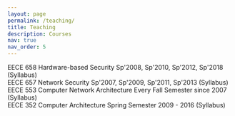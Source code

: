 ```yaml
---
layout: page
permalink: /teaching/
title: Teaching
description: Courses
nav: true
nav_order: 5
---
```


EECE 658   Hardware-based Security            Sp'2008, Sp'2010, Sp'2012, Sp'2018 (Syllabus)<br>EECE 657   Network Security                          Sp'2007, Sp'2009, Sp'2011, Sp'2013 (Syllabus)<br>EECE 553   Computer Network Architecture   Every Fall Semester since 2007 (Syllabus)<br>EECE 352   Computer Architecture                  Spring Semester 2009 - 2016 (Syllabus)
    
<!-- 
For now, this page is assumed to be a static description of your courses. You can convert it to a collection similar to `_projects/` so that you can have a dedicated page for each course.

Organize your courses by years, topics, or universities, however you like! -->
